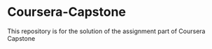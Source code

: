 # Coursera-Capstone
This repository is for the solution of the assignment part of Coursera Capstone
